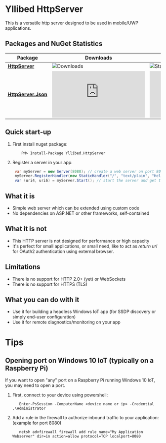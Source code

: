 # Yllibed HttpServer
This is a versatile http server designed to be used in mobile/UWP applications.

## Packages and NuGet Statistics

| Package                                                                                   | Downloads                                                                                      | Stable Version                                                                                         | Pre-release Version                                                                                     |
|-------------------------------------------------------------------------------------------|------------------------------------------------------------------------------------------------|--------------------------------------------------------------------------------------------------------|---------------------------------------------------------------------------------------------------------|
| [**HttpServer**](https://www.nuget.org/packages/Yllibed.HttpServer/)                      | ![Downloads](https://img.shields.io/nuget/dt/Yllibed.HttpServer?label=Downloads)              | ![Stable](https://img.shields.io/nuget/v/Yllibed.HttpServer?label=Stable&labelColor=blue)              | ![Pre-release](https://img.shields.io/nuget/vpre/Yllibed.HttpServer?label=Pre-release&labelColor=yellow)           |
| [**HttpServer.Json**](https://www.nuget.org/packages/Yllibed.HttpServer.Json/)            | ![Downloads](https://img.shields.io/nuget/dt/Yllibed.HttpServer.Json?label=Downloads)         | ![Stable](https://img.shields.io/nuget/v/Yllibed.HttpServer.Json?label=Stable&labelColor=blue)         | ![Pre-release](https://img.shields.io/nuget/vpre/Yllibed.HttpServer.Json?label=Pre-release&labelColor=yellow)       |

## Quick start-up

1. First install nuget package:
	```shell
		PM> Install-Package Yllibed.HttpServer 
	```

2. Register a server in your app:
   ```csharp
    var myServer = new Server(8080); // create a web server on port 8080
    myServer.RegisterHandler(new StaticHandler("/", "text/plain", "Hello, world!")); // register a handler for the root
    var (uri4, uri6) = myServer.Start(); // start the server and get the URIs
   ```

## What it is
* Simple web server which can be extended using custom code
* No dependencies on ASP.NET or other frameworks, self-contained

## What it is not
* This HTTP server is not designed for performance or high capacity
* It's perfect for small applications, or small need, like to act as _return url_ for OAuth2 authentication using external browser.

## Limitations
* There is no support for HTTP 2.0+ (yet) or WebSockets
* There is no support for HTTPS (TLS)

## What you can do with it
* Use it for building a headless Windows IoT app (for SSDP discovery or simply end-user configuration)
* Use it for remote diagnostics/monitoring on your app

# Tips

## Opening port on Windows 10 IoT (typically on a Raspberry Pi)
If you want to open "any" port on a Raspberry Pi running Windows 10 IoT, you may
need to open a port.

1. First, connect to your device using powershell:
   ```shell
      Enter-PsSession -ComputerName <device name or ip> -Credential .\Administrator
   ```
2. Add a rule in the firewall to authorize inbound traffic to your application: (example for port 8080)
   ```shell
      netsh advfirewall firewall add rule name="My Application Webserver" dir=in action=allow protocol=TCP localport=8080
   ```
